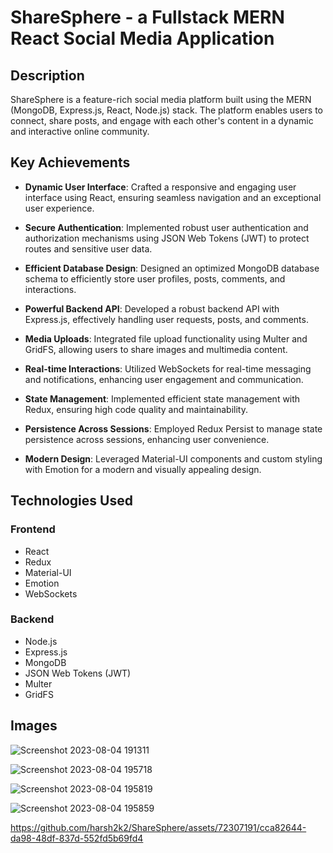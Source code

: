 
# ShareSphere - a Fullstack MERN React Social Media Application

## Description

ShareSphere is a feature-rich social media platform built using the MERN (MongoDB, Express.js, React, Node.js) stack. The platform enables users to connect, share posts, and engage with each other's content in a dynamic and interactive online community.

## Key Achievements

- **Dynamic User Interface**: Crafted a responsive and engaging user interface using React, ensuring seamless navigation and an exceptional user experience.

- **Secure Authentication**: Implemented robust user authentication and authorization mechanisms using JSON Web Tokens (JWT) to protect routes and sensitive user data.

- **Efficient Database Design**: Designed an optimized MongoDB database schema to efficiently store user profiles, posts, comments, and interactions.

- **Powerful Backend API**: Developed a robust backend API with Express.js, effectively handling user requests, posts, and comments.

- **Media Uploads**: Integrated file upload functionality using Multer and GridFS, allowing users to share images and multimedia content.

- **Real-time Interactions**: Utilized WebSockets for real-time messaging and notifications, enhancing user engagement and communication.

- **State Management**: Implemented efficient state management with Redux, ensuring high code quality and maintainability.

- **Persistence Across Sessions**: Employed Redux Persist to manage state persistence across sessions, enhancing user convenience.

- **Modern Design**: Leveraged Material-UI components and custom styling with Emotion for a modern and visually appealing design.


## Technologies Used

### Frontend

- React
- Redux
- Material-UI
- Emotion
- WebSockets

### Backend

- Node.js
- Express.js
- MongoDB
- JSON Web Tokens (JWT)
- Multer
- GridFS



## Images
![Screenshot 2023-08-04 191311](https://github.com/harsh2k2/ShareSphere/assets/72307191/8bc2b034-0356-43d0-8d10-110ef938bd39)


![Screenshot 2023-08-04 195718](https://github.com/harsh2k2/ShareSphere/assets/72307191/b1c03030-f3ba-42bd-941b-0fbb4b9abacd)


![Screenshot 2023-08-04 195819](https://github.com/harsh2k2/ShareSphere/assets/72307191/f78635fc-f6ee-484d-9b3b-c627cdba1c51)



![Screenshot 2023-08-04 195859](https://github.com/harsh2k2/ShareSphere/assets/72307191/02a279bd-5764-44d9-b831-b1a67f574bea)



https://github.com/harsh2k2/ShareSphere/assets/72307191/cca82644-da98-48df-837d-552fd5b69fd4

